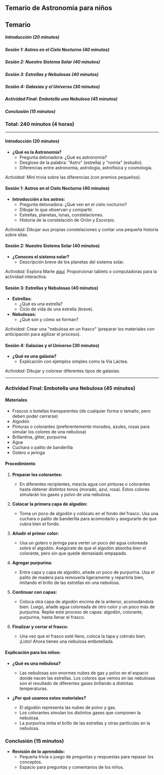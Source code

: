 ## Temario de Astronomía para niños


## Temario

##### Introducción (20 minutos)
##### Sesión 1: Astros en el Cielo Nocturno (40 minutos)
##### Sesión 2: Nuestro Sistema Solar (40 minutos)
##### Sesión 3: Estrellas y Nebulosas (40 minutos)
##### Sesión 4: Galaxias y el Universo (30 minutos)
##### Actividad Final: Embotella una Nebulosa (45 minutos)
##### Conclusión (15 minutos)

### Total: 240 minutos (4 horas)
___________________________________________________________________________________________

#### Introducción (20 minutos)
- **¿Qué es la Astronomía?**
  - Pregunta detonadora: ¿Qué es astronomía?
  - Desglose de la palabra: "Astro" (estrella) y "nomía" (estudio).
  - Diferencias entre astronomía, astrología, astrofísica y cosmología.

*Actividad:* Mini trivia sobre las diferencias (con premios pequeños).

#### Sesión 1: Astros en el Cielo Nocturno (40 minutos)
- **Introducción a los astros:**
  - Pregunta detonadora: ¿Qué ven en el cielo nocturno?
  - Dibujar lo que observan y compartir.
  - Estrellas, planetas, lunas, constelaciones.
  - Historia de la constelación de Orión y Escorpio.

*Actividad:* Dibujar sus propias constelaciones y contar una pequeña historia sobre ellas.

#### Sesión 2: Nuestro Sistema Solar (40 minutos)
- **¿Conoces el sistema solar?**
  - Descripción breve de los planetas del sistema solar.

*Actividad:* Explora Marte [aquí](https://spaceplace.nasa.gov/explore-mars/sp/). Proporcionar tablets o computadoras para la actividad interactiva.

#### Sesión 3: Estrellas y Nebulosas (40 minutos)
- **Estrellas:**
  - ¿Qué es una estrella?
  - Ciclo de vida de una estrella (breve).
- **Nebulosas:**
  - ¿Qué son y cómo se forman?

*Actividad:* Crear una "nebulosa en un frasco" (preparar los materiales con anticipación para agilizar el proceso).

#### Sesión 4: Galaxias y el Universo (30 minutos)
- **¿Qué es una galaxia?**
  - Explicación con ejemplos simples como la Vía Láctea.

*Actividad:* Dibujar y colorear diferentes tipos de galaxias.

___________________________________________________________________________________________

### Actividad Final: Embotella una Nebulosa (45 minutos)
#### Materiales
- Frascos o botellas transparentes (de cualquier forma o tamaño, pero deben poder cerrarse)
- Algodón
- Pinturas o colorantes (preferentemente morados, azules, rosas para simular los colores de una nebulosa)
- Brillantina, gliter, purpurina
- Agua
- Cuchara o palito de banderilla
- Gotero o jeringa

#### Procedimiento
1. **Preparar los colorantes:**
   - En diferentes recipientes, mezcla agua con pinturas o colorantes hasta obtener distintos tonos (morado, azul, rosa). Estos colores simularán los gases y polvo de una nebulosa.

2. **Colocar la primera capa de algodón:**
   - Toma un poco de algodón y colócalo en el fondo del frasco. Usa una cuchara o palito de banderilla para acomodarlo y asegurarte de que cubra bien el fondo.

3. **Añadir el primer color:**
   - Usa un gotero o jeringa para verter un poco del agua coloreada sobre el algodón. Asegúrate de que el algodón absorba bien el colorante, pero sin que quede demasiado empapado.

4. **Agregar purpurina:**
   - Entre capa y capa de algodón, añade un poco de purpurina. Usa el palito de madera para removerla ligeramente y repartirla bien, imitando el brillo de las estrellas en una nebulosa.

5. **Continuar con capas:**
   - Coloca otra capa de algodón encima de la anterior, acomodándola bien. Luego, añade agua coloreada de otro color y un poco más de purpurina. Repite este proceso de capas: algodón, colorante, purpurina, hasta llenar el frasco.

6. **Finalizar y cerrar el frasco:**
   - Una vez que el frasco esté lleno, coloca la tapa y ciérralo bien. ¡Listo! Ahora tienes una nebulosa embotellada.

#### Explicación para los niños:
- **¿Qué es una nebulosa?**
  - Las nebulosas son enormes nubes de gas y polvo en el espacio donde nacen las estrellas. Los colores que vemos en las nebulosas son el resultado de diferentes gases brillando a distintas temperaturas.
  
- **¿Por qué usamos estos materiales?**
  - El algodón representa las nubes de polvo y gas.
  - Los colorantes simulan los distintos gases que componen la nebulosa.
  - La purpurina imita el brillo de las estrellas y otras partículas en la nebulosa.

### Conclusión (15 minutos)
- **Revisión de lo aprendido:**
  - Pequeña trivia o juego de preguntas y respuestas para repasar los conceptos.
  - Espacio para preguntas y comentarios de los niños.

